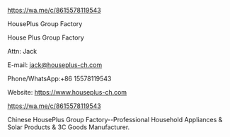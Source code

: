 https://wa.me/c/8615578119543

HousePlus Group Factory

House Plus Group Factory

Attn: Jack

E-mail: jack@houseplus-ch.com

Phone/WhatsApp:+86 15578119543

Website: https://www.houseplus-ch.com

https://wa.me/c/8615578119543

Chinese HousePlus Group Factory--Professional Household Appliances & Solar Products & 3C Goods Manufacturer.


